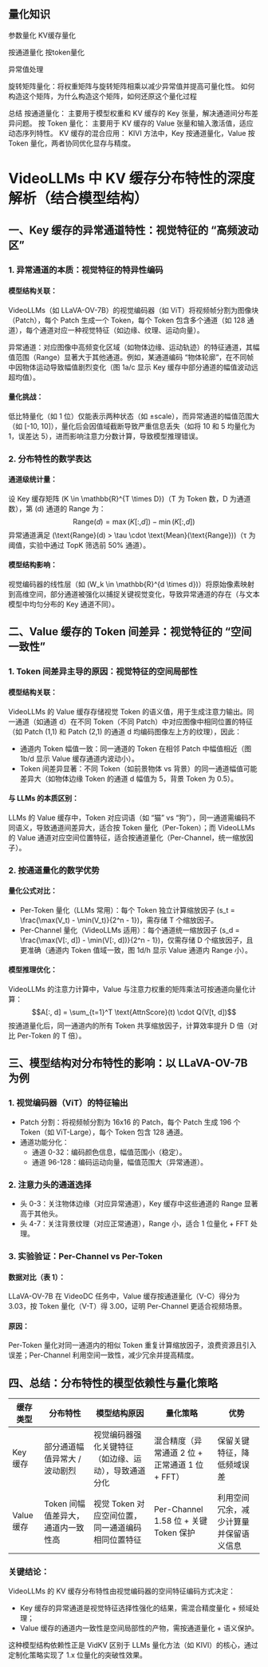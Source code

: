 ## 量化知识
参数量化
KV缓存量化

按通道量化
按token量化

异常值处理

旋转矩阵量化：将权重矩阵与旋转矩阵相乘以减少异常值并提高可量化性。
如何构造这个矩阵，为什么构造这个矩阵，如何还原这个量化过程

总结
按通道量化：
主要用于模型权重和 KV 缓存的 Key 张量，解决通道间分布差异问题。
按 Token 量化：
主要用于 KV 缓存的 Value 张量和输入激活值，适应动态序列特性。
KV 缓存的混合应用：
KIVI 方法中，Key 按通道量化，Value 按 Token 量化，两者协同优化显存与精度。



# VideoLLMs 中 KV 缓存分布特性的深度解析（结合模型结构）

## 一、Key 缓存的异常通道特性：视觉特征的 “高频波动区”
### 1.  异常通道的本质：视觉特征的特异性编码
#### 模型结构关联：
VideoLLMs（如 LLaVA-OV-7B）的视觉编码器（如 ViT）将视频帧分割为图像块（Patch），每个 Patch 生成一个 Token，每个 Token 包含多个通道（如 128 通道），每个通道对应一种视觉特征（如边缘、纹理、运动向量）。

异常通道：对应图像中高频变化区域（如物体边缘、运动轨迹）的特征通道，其幅值范围（Range）显著大于其他通道。例如，某通道编码 “物体轮廓”，在不同帧中因物体运动导致幅值剧烈变化（图 1a/c 显示 Key 缓存中部分通道的幅值波动远超均值）。

#### 量化挑战：
低比特量化（如 1 位）仅能表示两种状态（如 ±scale），而异常通道的幅值范围大（如 [-10, 10]），量化后会因值域截断导致严重信息丢失（如将 10 和 5 均量化为 1，误差达 5），进而影响注意力分数计算，导致模型推理错误。

### 2.  分布特性的数学表达
#### 通道级统计量：
设 Key 缓存矩阵 \(K \in \mathbb{R}^{T \times D}\)（T 为 Token 数，D 为通道数），第 \(d\) 通道的 Range 为：
$$\text{Range}(d) = \max(K[:, d]) - \min(K[:, d])$$
异常通道满足 \(\text{Range}(d) > \tau \cdot \text{Mean}(\text{Range})\)（τ 为阈值，实验中通过 TopK 筛选前 50% 通道）。

#### 模型结构影响：
视觉编码器的线性层（如 \(W_k \in \mathbb{R}^{d \times d}\)）将原始像素映射到高维空间，部分通道被强化以捕捉关键视觉变化，导致异常通道的存在（与文本模型中均匀分布的 Key 通道不同）。

## 二、Value 缓存的 Token 间差异：视觉特征的 “空间一致性”
### 1.  Token 间差异主导的原因：视觉特征的空间局部性
#### 模型结构关联：
VideoLLMs 的 Value 缓存存储视觉 Token 的语义值，用于生成注意力输出。同一通道（如通道 d）在不同 Token（不同 Patch）中对应图像中相同位置的特征（如 Patch (1,1) 和 Patch (2,1) 的通道 d 均编码图像左上方的纹理），因此：
- 通道内 Token 幅值一致：同一通道的 Token 在相邻 Patch 中幅值相近（图 1b/d 显示 Value 缓存通道内波动小）。
- Token 间差异显著：不同 Token（如前景物体 vs 背景）的同一通道幅值可能差异大（如物体边缘 Token 的通道 d 幅值为 5，背景 Token 为 0.5）。

#### 与 LLMs 的本质区别：
LLMs 的 Value 缓存中，Token 对应词语（如 “猫” vs “狗”），同一通道需编码不同语义，导致通道间差异大，适合按 Token 量化（Per-Token）；而 VideoLLMs 的 Value 通道对应空间位置特征，适合按通道量化（Per-Channel，统一缩放因子）。

### 2.  按通道量化的数学优势
#### 量化公式对比：
- Per-Token 量化（LLMs 常用）：每个 Token 独立计算缩放因子 \(s_t = \frac{\max(V_t) - \min(V_t)}{2^n - 1}\)，需存储 T 个缩放因子。
- Per-Channel 量化（VideoLLMs 适用）：每个通道统一缩放因子 \(s_d = \frac{\max(V[:, d]) - \min(V[:, d])}{2^n - 1}\)，仅需存储 D 个缩放因子，且更准确（通道内 Token 值域一致，图 1d/h 显示 Value 通道内 Range 小）。

#### 模型推理优化：
VideoLLMs 的注意力计算中，Value 与注意力权重的矩阵乘法可按通道向量化计算：
$$A[:, d] = \sum_{t=1}^T \text{AttnScore}(t) \cdot Q(V[t, d])$$
按通道量化后，同一通道内的所有 Token 共享缩放因子，计算效率提升 D 倍（对比 Per-Token 的 T 倍）。

## 三、模型结构对分布特性的影响：以 LLaVA-OV-7B 为例
### 1.  视觉编码器（ViT）的特征输出
- Patch 分割：将视频帧分割为 16x16 的 Patch，每个 Patch 生成 196 个 Token（如 ViT-Large），每个 Token 包含 128 通道。
- 通道功能分化：
    - 通道 0-32：编码颜色信息，幅值范围小（稳定）。
    - 通道 96-128：编码运动向量，幅值范围大（异常通道）。

### 2.  注意力头的通道选择
- 头 0-3：关注物体边缘（对应异常通道），Key 缓存中这些通道的 Range 显著高于其他头。
- 头 4-7：关注背景纹理（对应正常通道），Range 小，适合 1 位量化 + FFT 处理。

### 3.  实验验证：Per-Channel vs Per-Token
#### 数据对比（表 1）：
LLaVA-OV-7B 在 VideoDC 任务中，Value 缓存按通道量化（V-C）得分为 3.03，按 Token 量化（V-T）得 3.00，证明 Per-Channel 更适合视频场景。

#### 原因：
Per-Token 量化对同一通道内的相似 Token 重复计算缩放因子，浪费资源且引入误差；Per-Channel 利用空间一致性，减少冗余并提高精度。

## 四、总结：分布特性的模型依赖性与量化策略
| 缓存类型 | 分布特性 | 模型结构原因 | 量化策略 | 优势 |
| --- | --- | --- | --- | --- |
| Key 缓存 | 部分通道幅值异常大 / 波动剧烈 | 视觉编码器强化关键特征（如边缘、运动），导致通道分化 | 混合精度（异常通道 2 位 + 正常通道 1 位 + FFT） | 保留关键特征，降低频域误差 |
| Value 缓存 | Token 间幅值差异大，通道内一致性高 | 视觉 Token 对应空间位置，同一通道编码相同位置特征 | Per-Channel 1.58 位 + 关键 Token 保护 | 利用空间冗余，减少计算量并保留语义信息 |

### 关键结论：
VideoLLMs 的 KV 缓存分布特性由视觉编码器的空间特征编码方式决定：
- Key 缓存的异常通道是视觉特征选择性强化的结果，需混合精度量化 + 频域处理；
- Value 缓存的通道内一致性是空间局部性的产物，需按通道量化 + 语义保护。

这种模型结构依赖性正是 VidKV 区别于 LLMs 量化方法（如 KIVI）的核心，通过定制化策略实现了 1.x 位量化的突破性效果。